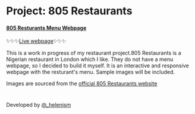 # Project: 805 Restaurants

#### [805 Resturants Menu Webpage](https://github.com/helenism/project-805-restaurants/blob/master/index.html)

✨✨✨[Live webpage](https://helenism.github.io/project-805-restaurants/)✨✨✨

This is a work in progress of my restaurant project.805 Restaurants is a Nigerian restaurant in London which I like. They do not have a menu webpage, so I decided to build it myself. It is an interactive and responsive webpage with the resturant's menu. Sample images will be included.

Images are sourced from the [official 805 Restaurants website](http://805restaurants.com/home/)

#
Developed by [@_helenism](https://twitter.com/_helenism)
